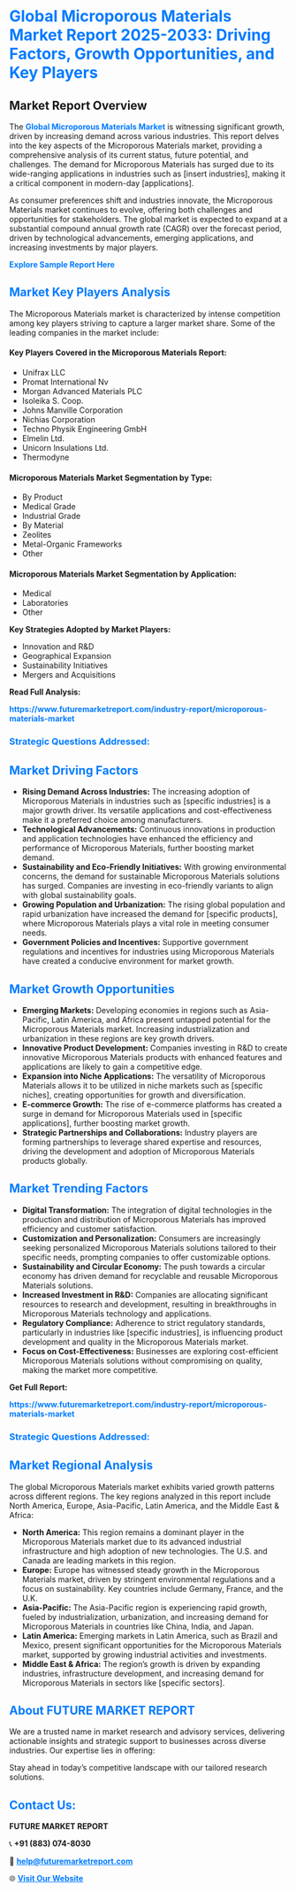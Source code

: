 <h1 style="color: #007BFF;">Global Microporous Materials Market Report 2025-2033: Driving Factors, Growth Opportunities, and Key Players</h1>

<section id="overview">
<h2>Market Report Overview</h2>
<p>The <a href="https://www.futuremarketreport.com/industry-report/microporous-materials-market" style="color: #007BFF; text-decoration: none;"><strong>Global Microporous Materials Market</strong></a> is witnessing significant growth, driven by increasing demand across various industries. This report delves into the key aspects of the Microporous Materials market, providing a comprehensive analysis of its current status, future potential, and challenges. The demand for Microporous Materials has surged due to its wide-ranging applications in industries such as [insert industries], making it a critical component in modern-day [applications].</p>
<p>As consumer preferences shift and industries innovate, the Microporous Materials market continues to evolve, offering both challenges and opportunities for stakeholders. The global market is expected to expand at a substantial compound annual growth rate (CAGR) over the forecast period, driven by technological advancements, emerging applications, and increasing investments by major players.</p>
</section>

<section id="overview">
<p><a href="https://www.futuremarketreport.com/request-sample/reportId=91131" style="color: #007BFF; text-decoration: none;"><strong>Explore Sample Report Here</strong></a></p>
</section>

<section id="key-players">
<h2 style="color: #007BFF;">Market Key Players Analysis</h2>
<p>The Microporous Materials market is characterized by intense competition among key players striving to capture a larger market share. Some of the leading companies in the market include:</p>
<h4>Key Players Covered in the Microporous Materials Report:</h4>
<ul><li>Unifrax LLC</li><li>Promat International Nv</li><li>Morgan Advanced Materials PLC</li><li>Isoleika S. Coop.</li><li>Johns Manville Corporation</li><li>Nichias Corporation</li><li>Techno Physik Engineering GmbH</li><li>Elmelin Ltd.</li><li>Unicorn Insulations Ltd.</li><li>Thermodyne</li></ul>
<h4>Microporous Materials Market Segmentation by Type:</h4>
<ul><li>By Product</li><li>Medical Grade</li><li>Industrial Grade</li><li>By Material</li><li>Zeolites</li><li>Metal-Organic Frameworks</li><li>Other</li></ul>

<h4>Microporous Materials Market Segmentation by Application:</h4>
<ul><li>Medical</li><li>Laboratories</li><li>Other</li></ul>
<p><strong>Key Strategies Adopted by Market Players:</strong></p>
<ul>
<li>Innovation and R&D</li>
<li>Geographical Expansion</li>
<li>Sustainability Initiatives</li>
<li>Mergers and Acquisitions</li>
</ul>
</section>

<section>
<p><strong>Read Full Analysis: </strong></p><a href="https://www.futuremarketreport.com/industry-report/microporous-materials-market" style="color: #007BFF; text-decoration: none;"><strong>https://www.futuremarketreport.com/industry-report/microporous-materials-market</strong></a>
<h3 style="color: #007BFF;">Strategic Questions Addressed:</h3>
</section>

<section id="driving-factors">
<h2 style="color: #007BFF;">Market Driving Factors</h2>
<ul>
<li><strong>Rising Demand Across Industries:</strong> The increasing adoption of Microporous Materials in industries such as [specific industries] is a major growth driver. Its versatile applications and cost-effectiveness make it a preferred choice among manufacturers.</li>
<li><strong>Technological Advancements:</strong> Continuous innovations in production and application technologies have enhanced the efficiency and performance of Microporous Materials, further boosting market demand.</li>
<li><strong>Sustainability and Eco-Friendly Initiatives:</strong> With growing environmental concerns, the demand for sustainable Microporous Materials solutions has surged. Companies are investing in eco-friendly variants to align with global sustainability goals.</li>
<li><strong>Growing Population and Urbanization:</strong> The rising global population and rapid urbanization have increased the demand for [specific products], where Microporous Materials plays a vital role in meeting consumer needs.</li>
<li><strong>Government Policies and Incentives:</strong> Supportive government regulations and incentives for industries using Microporous Materials have created a conducive environment for market growth.</li>
</ul>
</section>

<section id="growth-opportunities">
<h2 style="color: #007BFF;">Market Growth Opportunities</h2>
<ul>
<li><strong>Emerging Markets:</strong> Developing economies in regions such as Asia-Pacific, Latin America, and Africa present untapped potential for the Microporous Materials market. Increasing industrialization and urbanization in these regions are key growth drivers.</li>
<li><strong>Innovative Product Development:</strong> Companies investing in R&D to create innovative Microporous Materials products with enhanced features and applications are likely to gain a competitive edge.</li>
<li><strong>Expansion into Niche Applications:</strong> The versatility of Microporous Materials allows it to be utilized in niche markets such as [specific niches], creating opportunities for growth and diversification.</li>
<li><strong>E-commerce Growth:</strong> The rise of e-commerce platforms has created a surge in demand for Microporous Materials used in [specific applications], further boosting market growth.</li>
<li><strong>Strategic Partnerships and Collaborations:</strong> Industry players are forming partnerships to leverage shared expertise and resources, driving the development and adoption of Microporous Materials products globally.</li>
</ul>
</section>

<section id="trending-factors">
<h2 style="color: #007BFF;">Market Trending Factors</h2>
<ul>
<li><strong>Digital Transformation:</strong> The integration of digital technologies in the production and distribution of Microporous Materials has improved efficiency and customer satisfaction.</li>
<li><strong>Customization and Personalization:</strong> Consumers are increasingly seeking personalized Microporous Materials solutions tailored to their specific needs, prompting companies to offer customizable options.</li>
<li><strong>Sustainability and Circular Economy:</strong> The push towards a circular economy has driven demand for recyclable and reusable Microporous Materials solutions.</li>
<li><strong>Increased Investment in R&D:</strong> Companies are allocating significant resources to research and development, resulting in breakthroughs in Microporous Materials technology and applications.</li>
<li><strong>Regulatory Compliance:</strong> Adherence to strict regulatory standards, particularly in industries like [specific industries], is influencing product development and quality in the Microporous Materials market.</li>
<li><strong>Focus on Cost-Effectiveness:</strong> Businesses are exploring cost-efficient Microporous Materials solutions without compromising on quality, making the market more competitive.</li>
</ul>
</section>

<section>
<p><strong>Get Full Report: </strong></p><a href="https://www.futuremarketreport.com/industry-report/microporous-materials-market" style="color: #007BFF; text-decoration: none;"><strong>https://www.futuremarketreport.com/industry-report/microporous-materials-market</strong></a>
<h3 style="color: #007BFF;">Strategic Questions Addressed:</h3>
</section>


<section id="regional-analysis">
<h2 style="color: #007BFF;">Market Regional Analysis</h2>
<p>The global Microporous Materials market exhibits varied growth patterns across different regions. The key regions analyzed in this report include North America, Europe, Asia-Pacific, Latin America, and the Middle East & Africa:</p>
<ul>
<li><strong>North America:</strong> This region remains a dominant player in the Microporous Materials market due to its advanced industrial infrastructure and high adoption of new technologies. The U.S. and Canada are leading markets in this region.</li>
<li><strong>Europe:</strong> Europe has witnessed steady growth in the Microporous Materials market, driven by stringent environmental regulations and a focus on sustainability. Key countries include Germany, France, and the U.K.</li>
<li><strong>Asia-Pacific:</strong> The Asia-Pacific region is experiencing rapid growth, fueled by industrialization, urbanization, and increasing demand for Microporous Materials in countries like China, India, and Japan.</li>
<li><strong>Latin America:</strong> Emerging markets in Latin America, such as Brazil and Mexico, present significant opportunities for the Microporous Materials market, supported by growing industrial activities and investments.</li>
<li><strong>Middle East & Africa:</strong> The region’s growth is driven by expanding industries, infrastructure development, and increasing demand for Microporous Materials in sectors like [specific sectors].</li>
</ul>
</section>

<footer>
<h2 style="color: #007BFF;">About FUTURE MARKET REPORT</h2>
<p>We are a trusted name in market research and advisory services, delivering actionable insights and strategic support to businesses across diverse industries. Our expertise lies in offering:</p>

<p>Stay ahead in today’s competitive landscape with our tailored research solutions.</p>

<h2 style="color: #007BFF;">Contact Us:</h2>
<p><strong>FUTURE MARKET REPORT</strong></p>
<p>📞 <strong>+91 (883) 074-8030</strong></p>
<p>📧 <strong><a href="mailto:help@futuremarketreport.com" style="color: #007BFF;">help@futuremarketreport.com</a></strong></p>
<p>🌐 <strong><a href="https://www.futuremarketreport.com/" style="color: #007BFF;">Visit Our Website</a></strong></p>
</footer>